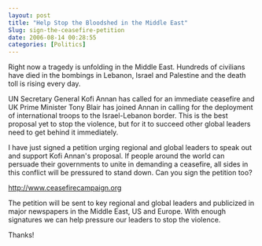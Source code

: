 ```yaml
---
layout: post
title: "Help Stop the Bloodshed in the Middle East"
Slug: sign-the-ceasefire-petition
date: 2006-08-14 00:28:55
categories: [Politics]
---
```

Right now a tragedy is unfolding in the Middle East. Hundreds of civilians have died in the bombings in Lebanon, Israel and Palestine and the death toll is rising every day.

UN Secretary General Kofi Annan has called for an immediate ceasefire and UK Prime Minister Tony Blair has joined Annan in calling for the deployment of international troops to the Israel-Lebanon border. This is the best proposal yet to stop the violence, but for it to succeed other global leaders need to get behind it immediately.

I have just signed a petition urging regional and global leaders to speak out and support Kofi Annan's proposal. If people around the world can persuade their governments to unite in demanding a ceasefire, all sides in this conflict will be pressured to stand down. Can you sign the petition too?

http://www.ceasefirecampaign.org

The petition will be sent to key regional and global leaders and publicized in major newspapers in the Middle East, US and Europe. With enough signatures we can help pressure our leaders to stop the violence.

Thanks!
